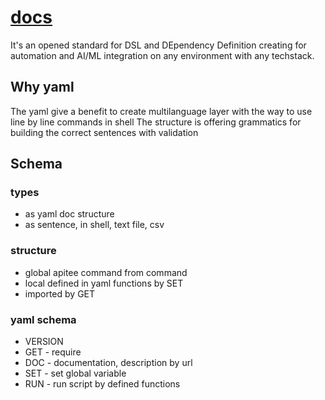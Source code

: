 # [docs](http://docs.apitee.com)

It's an opened standard for DSL and DEpendency Definition creating for automation and AI/ML integration on any environment with any techstack.

## Why yaml

The yaml give a benefit to create multilanguage layer with the way to use line by line commands in shell
The structure is offering grammatics for building the correct sentences with validation





## Schema

### types

+ as yaml doc structure
+ as sentence, in shell, text file, csv


### structure

+ global apitee command from command
+ local defined in yaml functions by SET
+ imported by GET


### yaml schema

+ VERSION
+ GET - require
+ DOC - documentation, description by url
+ SET - set global variable
+ RUN - run script by defined functions


